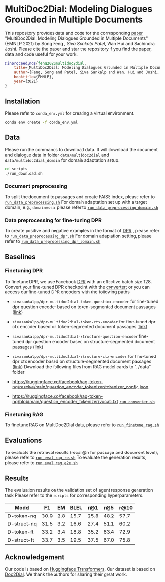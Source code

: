 # MultiDoc2Dial: Modeling Dialogues Grounded in Multiple Documents
This repository provides data and code for the corresponding [paper](https://arxiv.org/abs/2109.12595) "MultiDoc2Dial: Modeling Dialogues Grounded in Multiple Documents" (EMNLP 2021) by Song Feng *, Siva Sankalp Patel*, Wan Hui and Sachindra Joshi.
Please cite the paper and star the repository if you find the paper, data and code useful for your work.

```bibtex
@inproceedings{feng2021multidoc2dial,
    title={MultiDoc2Dial: Modeling Dialogues Grounded in Multiple Documents},
    author={Feng, Song and Patel, Siva Sankalp and Wan, Hui and Joshi, Sachindra},
    booktitle={EMNLP},
    year={2021}
}
```

## Installation

Please refer to `conda_env.yml` for creating a virtual environment.

```bash
conda env create -f conda_env.yml
```

## Data
Please run the commands to download data. It will download the document and dialogue data in folder  `data/multidoc2dial` and `data/multidoc2dial_domain` for domain adaptation setup.
```bash
cd scripts
./run_download.sh
```

### Document preprocessing
To split the document to passages and create FAISS index, please refer to
[`run_data_preprocessing.sh`](scripts/run_data_preprocessing.sh)
For domain adaptation set up with a target domain, e.g.,  `domain=ssa`, please refer to
[`run_data_preprocessing_domain.sh`](scripts/run_data_preprocessing_domain.sh)
### Data preprocessing for fine-tuning DPR
To create positive and negative examples in the format of [DPR](https://github.com/facebookresearch/DPR) , please refer to
[`run_data_preprocessing_dpr.sh`](scripts/run_data_preprocessing_dpr.sh)
For domain adaptation setting, please refer to
[`run_data_preprocessing_dpr_domain.sh`](scripts/run_data_preprocessing_dpr_domain.sh)
## Baselines
### Finetuning DPR
To finetune DPR, we use Facebook [DPR](https://github.com/facebookresearch/DPR) with an effective batch size 128.
Convert your fine-tuned DPR checkpoint with the [converter](https://github.com/huggingface/transformers/blob/master/src/transformers/models/dpr/convert_dpr_original_checkpoint_to_pytorch.py);
or you can access our fine-tuned DPR encoders with the following paths
- `sivasankalpp/dpr-multidoc2dial-token-question-encoder` for fine-tuned dpr question encoder based on token-segmented document passages ([link](https://huggingface.co/sivasankalpp/dpr-multidoc2dial-token-question-encoder))
- `sivasankalpp/dpr-multidoc2dial-token-ctx-encoder` for fine-tuned dpr ctx encoder based on token-segmented document passages ([link](https://huggingface.co/sivasankalpp/dpr-multidoc2dial-token-ctx-encoder))
- `sivasankalpp/dpr-multidoc2dial-structure-question-encoder` fine-tuned dpr question encoder based on structure-segmented document passages ([link](https://huggingface.co/sivasankalpp/dpr-multidoc2dial-structure-question-encoder))
- `sivasankalpp/dpr-multidoc2dial-structure-ctx-encoder` for fine-tuned dpr ctx encoder based on structure-segmented document passages ([link](https://huggingface.co/sivasankalpp/dpr-multidoc2dial-structure-ctx-encoder))
Download the following files from RAG model cards to "../data" folder

- <https://huggingface.co/facebook/rag-token-nq/resolve/main/question_encoder_tokenizer/tokenizer_config.json>

- <https://huggingface.co/facebook/rag-token-nq/blob/main/question_encoder_tokenizer/vocab.txt>
[`run_converter.sh`](scripts/run_converter.sh)
### Finetuning RAG

To finetune RAG on MultiDoc2Dial data, please refer to
[`run_finetune_rag.sh`](scripts/run_finetune_rag.sh)
## Evaluations

To evaluate the retrieval results (recall@n for passage and document level), please refer to
[`run_eval_rag_re.sh`](scripts/run_eval_rag_re.sh)
To evaluate the generation results, please refer to
[`run_eval_rag_e2e.sh`](scripts/run_eval_rag_e2e.sh)
## Results

The evaluation results on the validation set of agent response generation task Please refer to the `scripts` for corresponding hyperparameters.

| Model       |F1    |    EM|  BLEU|  r@1 | r@5 |  r@10 |
| ----------- | ---- | ---- | ---- | ---- | ---- | ---- |
| D-token-nq  | 30.9 | 2.8 | 15.7 | 25.8 | 48.2 | 57.7  |
| D-struct-nq | 31.5 | 3.2 | 16.6 | 27.4 | 51.1 | 60.2  |
| D-token-ft  | 33.2 | 3.4 | 18.8 | 35.2 | 63.4 | 72.9  |
| D-struct-ft | 33.7 | 3.5 | 19.5 | 37.5 | 67.0 | 75.8  |

## Acknowledgement
Our code is based on [Huggingface Transformers](https://github.com/huggingface/transformers). Our dataset is based on [Doc2Dial](https://arxiv.org/abs/2011.06623). We thank the authors for sharing their great work.